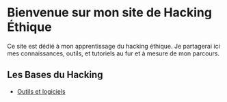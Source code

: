 # Bienvenue sur mon site de Hacking Éthique

Ce site est dédié à mon apprentissage du hacking éthique. Je partagerai ici mes connaissances, outils, et tutoriels au fur et à mesure de mon parcours.

## Les Bases du Hacking
- [Outils et logiciels](./outils.md)

